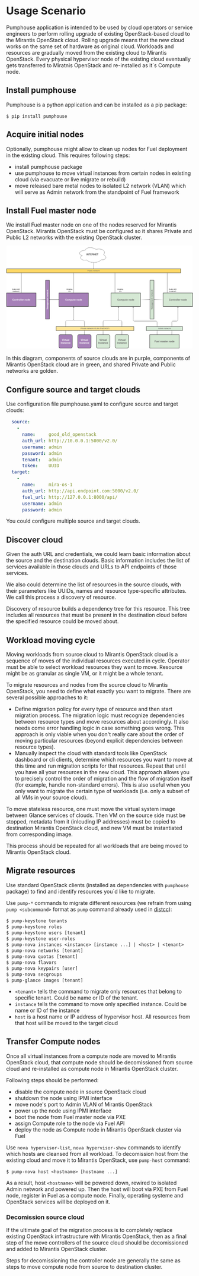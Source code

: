 Usage Scenario
==============

Pumphouse application is intended to be used by cloud operators or service
engineers to perform rolling upgrade of existing OpenStack-based cloud to
the Mirantis OpenStack cloud. Rolling upgrade means that the new cloud works on
the same set of hardware as original cloud. Workloads and resources are
gradually moved from the existing cloud to Mirantis OpenStack. Every physical
hypervisor node of the existing cloud eventually gets transferred to Miratnis
OpenStack and re-installed as it`s Compute node.

## Install pumphouse

Pumphouse is a python application and can be installed as a pip package:

```ShellSession
$ pip install pumphouse
```

## Acquire initial nodes

Optionally, pumphouse might allow to clean up nodes for Fuel deployment in the
existing cloud. This requires following steps:

- install pumphouse package
- use pumphouse to move virtual instances from certain nodes in existing cloud
  (via evacuate or live migrate or rebuild)
- move released bare metal nodes to isolated L2 network (VLAN) which will serve
  as Admin network from the standpoint of Fuel framework

## Install Fuel master node

We install Fuel master node on one of the nodes reserved for Mirantis OpenStack.
Mirantis OpenStack must be configured so it shares Private and Public L2 networks
with the existing OpenStack cluster.

![Pumphouse network diagram](pumphouse-network-diagram.png)

In this diagram, components of source clouds are in purple, components of
Mirantis OpenStack cloud are in green, and shared Private and Public networks
are golden.

## Configure source and target clouds

Use configuration file pumphouse.yaml to configure source and target clouds:

```yml
  source:
    -
      name:     good_old_openstack
      auth_url: http://10.0.0.1:5000/v2.0/
      username: admin
      password: admin
      tenant:   admin
      token:    UUID
  target:
    -
      name:     mira-os-1
      auth_url: http://api.endpoint.com:5000/v2.0/
      fuel_url: http://127.0.0.1:8000/api/
      username: admin
      password: admin
```

You could configure multiple source and target clouds.

## Discover cloud

Given the auth URL and credentials, we could learn basic information about the
source and the destination clouds. Basic information includes the list of
services available in those clouds and URLs to API endpoints of those services.

We also could determine the list of resources in the source clouds, with their
parameters like UUIDs, names and resource type-specific attributes. We call this
process a discovery of resource.

Discovery of resource builds a dependency tree for this resource. This tree
includes all resources that must be present in the destination cloud before the
specified resource could be moved about.


## Workload moving cycle

Moving workloads from source cloud to Mirantis OpenStack cloud is a sequence of
moves of the individual resources executed in cycle. Operator must be able to
select workload resources they want to move. Resource might be as granular as
single VM, or it might be a whole tenant.

To migrate resources and nodes from the source cloud to Mirantis OpenStack, you
need to define what exactly you want to migrate. There are several possible
approaches to it:

- Define migration policy for every type of resource and then start migration
  process. The migration logic must recognize dependencies between resource
  types and move resources about accordingly. It also needs come error handling
  logic in case something goes wrong. This approach is only viable when you
  don't really care about the order of moving particular resources (beyond
  explicit dependencies between resource types).
- Manually inspect the cloud with standard tools like OpenStack dashboard or cli
  clients, determine which resources you want to move at this time and run
  migration scripts for that resources. Repeat that until you have all your
  resources in the new cloud. This approach allows you to precisely control the
  order of migration and the flow of migration itself (for example, handle
  non-standard errors). This is also useful when you only want to migrate the
  certain type of workloads (i.e. only a subset of all VMs in your source
  cloud).

To move stateless resource, one must move the virtual system image between
Glance services of clouds. Then VM on the source side must be stopped, metadata
from it (inlcuding IP addresses) must be copied to destination Mirantis
OpenStack cloud, and new VM must be instantiated from corresponding image.

This process should be repeated for all workloads that are being moved to
Mirantis OpenStack cloud.

## Migrate resources

Use standard OpenStack clients (installed as dependencies with `pumphouse`
package) to find and identify resources you`d like to migrate.

Use `pump-*` commands to migrate different resources (we refrain from using
`pump <subcommand>` format as `pump` command already used in
[distcc](https://code.google.com/p/distcc/)):

```ShellSession
$ pump-keystone tenants
$ pump-keystone roles
$ pump-keystone users [tenant]
$ pump-keystone user-roles
$ pump-nova instances <instance> [instance ...] | <host> | <tenant>
$ pump-nova networks [tenant]
$ pump-nova quotas [tenant]
$ pump-nova flavors
$ pump-nova keypairs [user]
$ pump-nova secgroups
$ pump-glance images [tenant]
```

- `<tenant>` tells the command to migrate only resources that belong to specific 
  tenant. Could be name or ID of the tenant.
- `instance` tells the command to move only specified instance. Could be name or
  ID of the instance
- `host` is a host name or IP address of hypervisor host. All resources from
  that host will be moved to the target cloud

## Transfer Compute nodes

Once all virtual instances from a compute node are moved to Mirantis OpenStack
cloud, that compute node should be decomissioned from source cloud and
re-installed as compute node in Mirantis OpenStack cluster.

Following steps should be performed:

- disable the compute node in source OpenStack cloud
- shutdown the node using IPMI interface
- move node's port to Admin VLAN of Mirantis OpenStack
- power up the node using IPMI interface
- boot the node from Fuel master node via PXE
- assign Compute role to the node via Fuel API
- deploy the node as Compute node in Mirantis OpenStack cluster via Fuel

Use `nova hypervisor-list`, `nova hypervisor-show` commands to identify which
hosts are cleansed from all workload. To decomission host from the existing
cloud and move it to Mirantis OpenStack, use `pump-host` command:

```ShellSession
$ pump-nova host <hostname> [hostname ...]
```

As a result, host `<hostname>` will be powered down, rewired to isolated Admin
network and powered up. Then the host will boot via PXE from Fuel node, register
in Fuel as a compute node. Finally, operating systeme and OpenStack services
will be deployed on it.

### Decomission source cloud

If the ultimate goal of the migration process is to completely replace existing
OpenStack infrastructure with Mirantis OpenStack, then as a final step of the
move controllers of the source cloud should be decomissioned and added to
Mirantis OpenStack cluster.

Steps for decomissioning the controller node are generally the same as steps to
move compute node from source to destination cluster.
